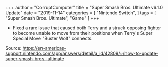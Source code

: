+++
author = "CorruptComputer"
title = "Super Smash Bros. Ultimate v6.1.0 Update"
date = "2019-11-14"
categories = [
    "Nintendo Switch",
]
tags = [
    "Super Smash Bros. Ultimate",
    "Game"
]
+++

* Fixed a rare issue that caused both Terry and a struck opposing fighter to become unable to move from their positions when Terry's Super Special Move "Buster Wolf" connects.

Source: https://en-americas-support.nintendo.com/app/answers/detail/a_id/42809/~/how-to-update-super-smash-bros.-ultimate 
